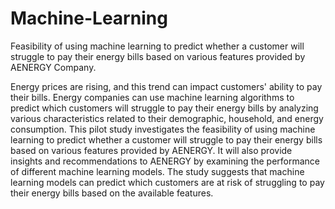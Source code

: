 # Machine-Learning
Feasibility of using machine learning to predict whether a customer will struggle to pay their energy bills based on various features provided by AENERGY Company.

Energy prices are rising, and this trend can impact customers' ability to pay their bills. Energy companies can use machine learning algorithms to predict which customers will struggle to pay their energy bills by analyzing various characteristics related to their demographic, household, and energy consumption. 
This pilot study investigates the feasibility of using machine learning to predict whether a customer will struggle to pay their energy bills based on various features provided by AENERGY. It will also provide insights and recommendations to AENERGY by examining the performance of different machine learning models. The study suggests that machine learning models can predict which customers are at risk of struggling to pay their energy bills based on the available features. 
